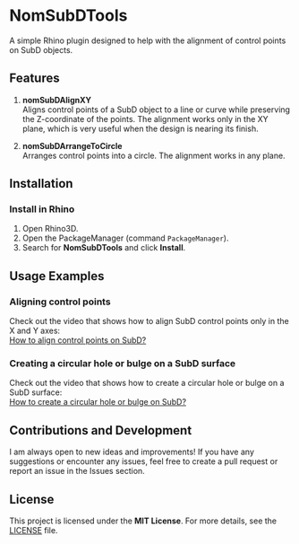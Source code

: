 # NomSubDTools

A simple Rhino plugin designed to help with the alignment of control points on SubD objects.

## Features

1) **nomSubDAlignXY**  
Aligns control points of a SubD object to a line or curve while preserving the Z-coordinate of the points. The alignment works only in the XY plane, which is very useful when the design is nearing its finish.

2) **nomSubDArrangeToCircle**  
Arranges control points into a circle. The alignment works in any plane.

## Installation

### Install in Rhino
1. Open Rhino3D.
2. Open the PackageManager (command `PackageManager`).
3. Search for **NomSubDTools** and click **Install**.

## Usage Examples

### Aligning control points

Check out the video that shows how to align SubD control points only in the X and Y axes:  
[How to align control points on SubD?](https://youtu.be/jBXIvQN7BJQ?si=CRezorerku3hVDlZ)

### Creating a circular hole or bulge on a SubD surface

Check out the video that shows how to create a circular hole or bulge on a SubD surface:  
[How to create a circular hole or bulge on SubD?](https://youtu.be/Hb9wIYhrWZg?si=IT5IwLk2N0Cc_sj1)

## Contributions and Development

I am always open to new ideas and improvements! If you have any suggestions or encounter any issues, feel free to create a pull request or report an issue in the Issues section.

## License

This project is licensed under the **MIT License**. For more details, see the [LICENSE](./LICENSE) file.
